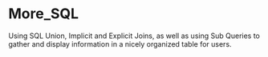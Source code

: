 # More_SQL
Using SQL Union, Implicit and Explicit Joins, as well as using Sub Queries to gather and display  information in a nicely organized table for users.
